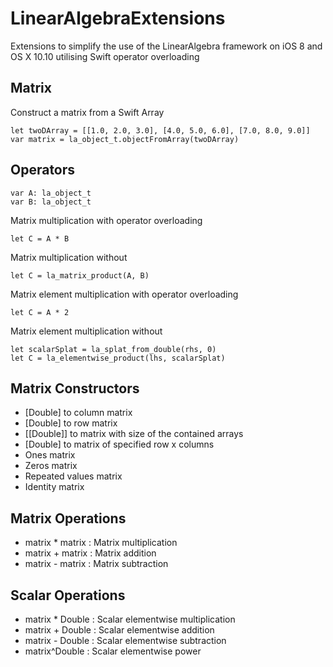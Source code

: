 LinearAlgebraExtensions
=======================

Extensions to simplify the use of the LinearAlgebra framework on iOS 8 and OS X 10.10 utilising Swift operator overloading

## Matrix
Construct a matrix from a Swift Array

```
let twoDArray = [[1.0, 2.0, 3.0], [4.0, 5.0, 6.0], [7.0, 8.0, 9.0]]
var matrix = la_object_t.objectFromArray(twoDArray)
```

## Operators

```
var A: la_object_t
var B: la_object_t
```

Matrix multiplication with operator overloading
```
let C = A * B
```

Matrix multiplication without
```
let C = la_matrix_product(A, B)
```

Matrix element multiplication with operator overloading
```
let C = A * 2
```
Matrix element multiplication without
```
let scalarSplat = la_splat_from_double(rhs, 0)
let C = la_elementwise_product(lhs, scalarSplat)
```

## Matrix Constructors

- [Double] to column matrix
- [Double] to row matrix
- [[Double]] to matrix with size of the contained arrays
- [Double] to matrix of specified row x columns
- Ones matrix
- Zeros matrix
- Repeated values matrix
- Identity matrix


## Matrix Operations

- matrix * matrix : Matrix multiplication
- matrix + matrix : Matrix addition
- matrix - matrix : Matrix subtraction

## Scalar Operations

- matrix * Double : Scalar elementwise multiplication
- matrix + Double : Scalar elementwise addition
- matrix - Double : Scalar elementwise subtraction
- matrix^Double : Scalar elementwise power
